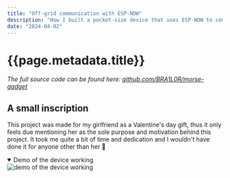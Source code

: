 ```yaml
---
title: "Off-grid communication with ESP-NOW"
description: "How I built a pocket-size device that uses ESP-NOW to communicate small text messages without the need of an internet connection for me and my girlfriend."
date: "2024-04-02"
---
```


# {{page.metadata.title}}

_The full source code can be found here: [github.com/BRA1L0R/morse-gadget](https://github.com/BRA1L0R/morse-gadget)_

## A small inscription

This project was made for my girlfriend as a Valentine's day gift, thus it only feels due mentioning her as the sole purpose and motivation behind this project. It took me quite a bit of time and dedication and I wouldn't have done it for anyone other than her 💜

<details open>
<summary>Demo of the device working</summary>
<img src="https://github.com/BRA1L0R/morse-gadget/raw/master/.github/demo.gif" alt="demo of the device working" /> 
</details>
